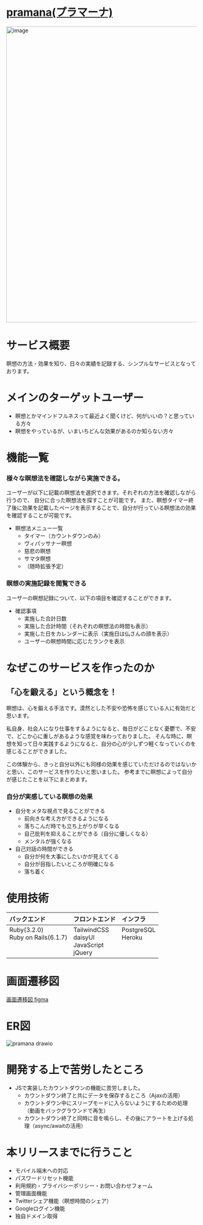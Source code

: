 # [pramana(プラマーナ)](https://pramana.herokuapp.com/)

<img width="780" alt="image" src="https://user-images.githubusercontent.com/98957780/231355139-9709ae9a-022e-42b3-8ada-a6ef5f3ca879.png">


# サービス概要

瞑想の方法・効果を知り、日々の実績を記録する、シンプルなサービスとなっております。

# メインのターゲットユーザー

- 瞑想とかマインドフルネスって最近よく聞くけど、何がいいの？と思っている方々
- 瞑想をやっているが、いまいちどんな効果があるのか知らない方々

# 機能一覧

### 様々な瞑想法を確認しながら実施できる。
ユーザーが以下に記載の瞑想法を選択できます。それぞれの方法を確認しながら行うので、
自分に合った瞑想法を探すことが可能です。
また、瞑想タイマー終了後に効果を記載したページを表示することで、自分が行っている瞑想法の効果を確認することが可能です。
- 瞑想法メニュー一覧
  - タイマー（カウントダウンのみ）
  - ヴィパッサナー瞑想
  - 慈悲の瞑想
  - サマタ瞑想
  - （随時拡張予定）

### 瞑想の実施記録を閲覧できる
ユーザーの瞑想記録について、以下の項目を確認することができます。
- 確認事項
  - 実施した合計日数
  - 実施した合計時間（それぞれの瞑想法の時間も表示）
  - 実施した日をカレンダーに表示（実施日は仏さんの顔を表示）
  - ユーザーの瞑想時間に応じたランクを表示

# なぜこのサービスを作ったのか
## 「心を鍛える」という概念を！
瞑想は、心を鍛える手法です。漠然とした不安や恐怖を感じている人に有効だと思います。

私自身、社会人になり仕事をするようになると、毎日がどことなく憂鬱で、不安で、どこか心に重しがあるような感覚を味わっておりました。
そんな時に、瞑想を知って日々実践するようになると、自分の心が少しずつ軽くなっていくのを感じることができました。

この体験から、きっと自分以外にも同様の効果を感じていただけるのではないかと思い、このサービスを作りたいと思いました。
参考までに瞑想によって自分が感じたことを以下にまとめます。

### 自分が実感している瞑想の効果

- 自分をメタな視点で見ることができる
  - 前向きな考え方ができるようになる
  - 落ちこんだ時でも立ち上がりが早くなる
  - 自己批判を抑えることができる（自分に優しくなる）
  - メンタルが強くなる
- 自己対話の時間ができる
  - 自分が何を大事にしたいかが見えてくる
  - 自分が目指したいところが明確になる
  - 落ち着く

# 使用技術
| バックエンド  | フロントエンド  | インフラ  |
| :----       | :----         | :----   |
|Ruby(3.2.0)<br>Ruby on Rails(6.1.7)<br><br><br>|TailwindCSS<br>daisyUI<br>JavaScript<br>jQuery |  PostgreSQL<br>Heroku<br><br><br>|

# 画面遷移図

[画面遷移図 figma](https://www.figma.com/file/nb1NUI4e0r3rX1AVupLkRX/ZEN_to_live_as_we_are?node-id=0%3A1&t=Dir3vXaWk7B7buyW-1)

# ER図
![pramana drawio](https://user-images.githubusercontent.com/98957780/218253912-989eae19-03a0-4683-a210-35473ffb660d.svg)

# 開発する上で苦労したところ

- JSで実装したカウントダウンの機能に苦労しました。
  - カウントダウン終了と共にデータを保存するところ（Ajaxの活用）
  - カウントダウン中にスリープモードに入らないようにするための処理（動画をバックグラウンドで再生）
  - カウントダウン終了と同時に音を鳴らし、その後にアラートを上げる処理（async/awaitの活用）

# 本リリースまでに行うこと

- モバイル端末への対応
- パスワードリセット機能
- 利用規約・プライバシーポリシー・お問い合わせフォーム
- 管理画面機能
- Twitterシェア機能（瞑想時間のシェア）
- Googleログイン機能
- 独自ドメイン取得
